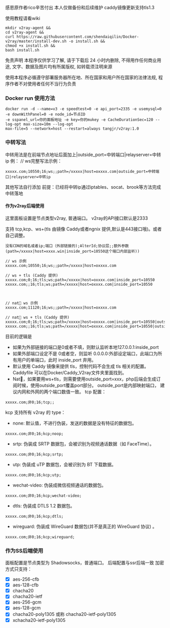 感恩原作者rico辛苦付出 本人仅做备份和后续维护 caddy镜像更新支持tls1.3

使用教程请看wiki
```
mkdir v2ray-agent &&
cd v2ray-agent &&
curl https://raw.githubusercontent.com/shendaiqilin/Docker-v2ray/master/install-dev.sh -o install.sh &&
chmod +x install.sh &&
bash install.sh
```
免责声明
本程序仅供学习了解, 请于下载后 24 小时内删除, 不得用作任何商业用途, 文字、数据及图片均有所属版权, 如转载须注明来源

使用本程序必循遵守部署服务器所在地、所在国家和用户所在国家的法律法规, 程序作者不对使用者任何不当行为负责

### Docker run 使用方法
```
docker run -d --name=v3 -e speedtest=0 -e api_port=2335 -e usemysql=0 -e downWithPanel=0 -e node_id=节点ID
-e sspanel_url=你的面板地址 -e key=你的mukey -e CacheDurationSec=120 --log-opt max-size=10m --log-opt 
max-file=5 --network=host --restart=always tangjr/v2ray:1.0
```
### 中转写法
中转用法是在前端节点地址后面加上|outside_port=中转端口|relayserver=中转ip 例： // ws完整写法示例：
```
xxxxx.com;10550;16;ws;;path=/xxxxx|host=oxxxx.com|outside_port=中转端口|relayserver=中转ip
```
其他写法自行添加 前提：已经将中转ip通过iptables、socat、brook等方法完成中转落地

#### 作为v2ray后端使用

这里面板设置是节点类型v2ray, 普通端口。 v2ray的API接口默认是2333

支持 tcp,kcp、ws+(tls 由镜像 Caddy或者ngnix 提供,默认是443接口哦)。或者自己调整。

```
没有CDN的域名或者ip;端口（外部链接的);AlterId;协议层;;额外参数(path=/xxxxx|host=xxxx.win|inside_port=10550这个端口内部监听))

// ws 示例
xxxxx.com;10550;16;ws;;path=/xxxxx|host=oxxxx.com

// ws + tls (Caddy 提供)
xxxxx.com;0;16;tls;ws;path=/xxxxx|host=oxxxx.com|inside_port=10550
xxxxx.com;;16;tls;ws;path=/xxxxx|host=oxxxx.com|inside_port=10550



// nat🐔 ws 示例
xxxxx.com;11120;16;ws;;path=/xxxxx|host=oxxxx.com

// nat🐔 ws + tls (Caddy 提供)
xxxxx.com;0;16;tls;ws;path=/xxxxx|host=oxxxx.com|inside_port=10550|outside_port=11120
xxxxx.com;;16;tls;ws;path=/xxxxx|host=oxxxx.com|inside_port=10550|outside_port=11120
```

目前的逻辑是

* 如果为外部链接的端口是0或者不填，则默认监听本地127.0.0.1:inside_port
* 如果外部端口设定不是 0或者空，则监听 0.0.0.0:外部设定端口，此端口为所有用户的单端口，此时 inside_port 弃用。
* 默认使用 Caddy 镜像来提供 tls，控制代码不会生成 tls 相关的配置。Caddyfile 可以在Docker/Caddy_V2ray文件夹里面找到。
* Nat🐔，如果要用ws+tls，则需要使用outside_port=xxx，php后端会生成订阅时候，使用outside_port覆盖port部分。 outside_port是内部映射端口， 建议内网和外网的两个端口数值一致。 tcp 配置：

```
xxxxx.com;非0;16;tcp;;
```

kcp 支持所有 v2ray 的 type：

* none: 默认值，不进行伪装，发送的数据是没有特征的数据包。

```
xxxxx.com;非0;16;kcp;noop;
```

* srtp: 伪装成 SRTP 数据包，会被识别为视频通话数据（如 FaceTime）。

```
xxxxx.com;非0;16;kcp;srtp;
```

* utp: 伪装成 uTP 数据包，会被识别为 BT 下载数据。

```
xxxxx.com;非0;16;kcp;utp;
```

* wechat-video: 伪装成微信视频通话的数据包。

```
xxxxx.com;非0;16;kcp;wechat-video;
```

* dtls: 伪装成 DTLS 1.2 数据包。

```
xxxxx.com;非0;16;kcp;dtls;
```

* wireguard: 伪装成 WireGuard 数据包(并不是真正的 WireGuard 协议) 。

```
xxxxx.com;非0;16;kcp;wireguard;
```
### 作为SS后端使用
面板配置是节点类型为 Shadowsocks，普通端口。 后端配置与ssr后端一致 加密方式只支持：

* [X] aes-256-cfb
* [X] aes-128-cfb
* [X] chacha20
* [X] chacha20-ietf
* [X] aes-256-gcm
* [X] aes-128-gcm
* [X] chacha20-poly1305 或称 chacha20-ietf-poly1305
* [X] xchacha20-ietf-poly1305
